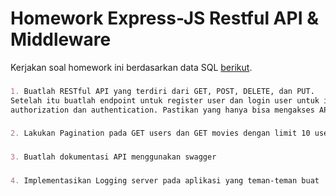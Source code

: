 # Homework Express-JS Restful API & Middleware
Kerjakan soal homework ini berdasarkan data SQL [berikut](https://github.com/fathy17/dokumen-pembanding-2/blob/master/movies-database.sql).
###
```markdown
1. Buatlah RESTful API yang terdiri dari GET, POST, DELETE, dan PUT.
Setelah itu buatlah endpoint untuk register user dan login user untuk implementasi
authorization dan authentication. Pastikan yang hanya bisa mengakses API hanyalah user yang terdaftar.
```
###
```markdown
2. Lakukan Pagination pada GET users dan GET movies dengan limit 10 user.
```
###
```markdown
3. Buatlah dokumentasi API menggunakan swagger
```
###
```markdown
4. Implementasikan Logging server pada aplikasi yang teman-teman buat
```

